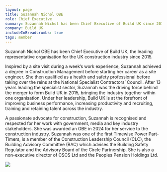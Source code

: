 ```yaml
---
layout: page
title: Suzannah Nichol OBE
role: Chief Executive
summary: Suzannah Nichol has been Chief Executive of Build UK since 2015.
company: Build UK
includeInBreadcrumbs: true
tags: member
---
```


<div class="govuk-grid-row">
  <div class="govuk-grid-column-two-thirds">
  
Suzannah Nichol OBE has been Chief Executive of Build UK, the leading representative organisation for the UK construction industry since 2015.

Inspired by a site visit during a week’s work experience, Suzannah achieved a degree in Construction Management before starting her career as a site engineer. She then qualified as a health and safety professional before taking over the reins at the National Specialist Contractors’ Council. After 13 years leading the specialist sector, Suzannah was the driving force behind the merger to form Build UK in 2015, bringing the industry together within one organisation. Under her leadership, Build UK is at the forefront of improving business performance, increasing productivity and recruiting, training and retaining talent across the industry.

A passionate advocate for construction, Suzannah is recognised and respected for her work with government, media and key industry stakeholders. She was awarded an OBE in 2024 for her service to the construction industry. Suzannah was one of the first Timewise Power Part-Timers, is a member of the Construction Leadership Council (CLC), the Building Advisory Committee (BAC) which advises the Building Safety Regulator and the Advisory Board of the Circle Partnership. She is also a non-executive director of CSCS Ltd and the Peoples Pension Holdings Ltd.

  </div>
  <div class="govuk-grid-column-one-third member-page-image"><img src="/images/{{image}}"/></div>
</div>
